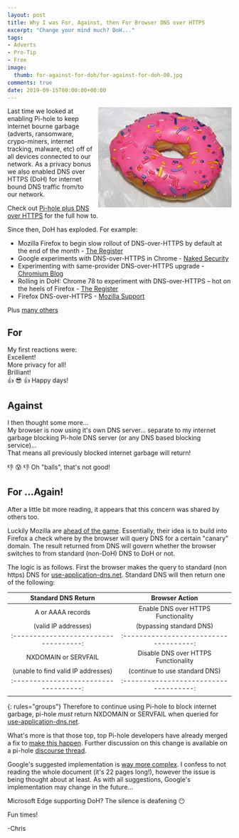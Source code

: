 ```yaml
---
layout: post
title: Why I was For, Against, then For Browser DNS over HTTPS
excerpt: "Change your mind much? DoH..."
tags:
- Adverts
- Pro-Tip
- Free
image:
  thumb: for-against-for-doh/for-against-for-doh-00.jpg
comments: true
date: 2019-09-15T00:00:00+00:00
---
```

<img style="float: right; margin: 0px 0px 10px 10px;"  alt="DoH Nut" src="/images/for-against-for-doh/for-against-for-doh-01.jpg">
Last time we looked at enabling Pi-hole to keep internet bourne garbage (adverts, ransomware, crypo-miners, internet tracking, malware, etc) off of all devices connected to our network.  As a privacy bonus we also enabled DNS over HTTPS (DoH) for internet bound DNS traffic from/to our network. 

Check out [Pi-hole plus DNS over HTTPS](https://polarclouds.co.uk/pi-hole-https-dns/) for the full how to.

Since then, DoH has exploded.  For example:

- Mozilla Firefox to begin slow rollout of DNS-over-HTTPS by default at the end of the month - [The Register](https://www.theregister.co.uk/2019/09/09/mozilla_firefox_dns/)
- Google experiments with DNS-over-HTTPS in Chrome - [Naked Security](https://nakedsecurity.sophos.com/2019/09/12/google-experiments-with-dns-over-http-in-chrome/) 
- Experimenting with same-provider DNS-over-HTTPS upgrade - [Chromium Blog](https://blog.chromium.org/2019/09/experimenting-with-same-provider-dns.html) 
- Rolling in DoH: Chrome 78 to experiment with DNS-over-HTTPS – hot on the heels of Firefox - [The Register](https://www.theregister.co.uk/2019/09/10/chrome_78_dnsoverhttps/)
- Firefox DNS-over-HTTPS - [Mozilla Support](https://support.mozilla.org/en-US/kb/firefox-dns-over-https)

Plus [many others](https://news.google.com/search?q=dns+over+https)

## For
My first reactions were: <br>
Excellent! <br>
More privacy for all!  <br>
Brilliant! <br>
:thumbsup: :sunglasses: :thumbsup: Happy days!

## Against
I then thought some more...<br>
My browser is now using it's own DNS server... separate to my internet garbage blocking Pi-hole DNS server (or any DNS based blocking service)...<br>
That means all previously blocked internet garbage will return! <br>

:thumbsdown: :cold_sweat: :thumbsdown: Oh "balls", that's not good!

## For ...Again!
After a little bit more reading, it appears that this concern was shared by others too.  

Luckily Mozilla are [ahead of the game](https://support.mozilla.org/en-US/kb/configuring-networks-disable-dns-over-https).
Essentially, their idea is to build into Firefox a check where by the browser will query DNS for a certain "canary" domain. The result returned from DNS will govern whether the browser switches to from standard (non-DoH) DNS to DoH or not.

The logic is as follows. First the browser makes the query to standard (non https) DNS for [use-application-dns.net](https://use-application-dns.net/). Standard DNS will then return one of the following:

|         Standard DNS Return         |          Browser Action              |
|:-----------------------------------:|:------------------------------------:|
| A or AAAA records                   | Enable DNS over HTTPS Functionality  |
| (valid IP addresses)                | (bypassing standard DNS)             |
|:-----------------------------------:|:------------------------------------:|
| NXDOMAIN or SERVFAIL                | Disable DNS over HTTPS Functionality |
| (unable to find valid IP addresses) | (continue to use standard DNS)       |
|:-----------------------------------:|:------------------------------------:|
|                                     |                                      |
{: rules="groups"}
Therefore to continue using Pi-hole to block internet garbage, pi-hole *must* return NXDOMAIN or SERVFAIL when queried for [use-application-dns.net](https://use-application-dns.net/). 

What's more is that those top, top Pi-hole developers have already merged a fix to [make this happen](https://github.com/pi-hole/pi-hole/pull/2915). Further discussion on this change is available on a pi-hole [discourse thread](https://discourse.pi-hole.net/t/support-for-returning-nxdomain-for-use-application-dns-net-to-disable-firefox-doh/23243/7).

Google's suggested implementation is [way more complex](https://docs.google.com/document/d/15Ss0OaJeb-T3g2RMwgikHvsC0CPKd-MLeGeetv1wYY4/edit?usp=sharing). I confess to not reading the whole document (it's 22 pages long!), however the issue is being thought about at least.  As with all suggestions, Google's implementation may change in the future...

Microsoft Edge supporting DoH?  The silence is deafening :no_mouth:

Fun times!

-Chris
